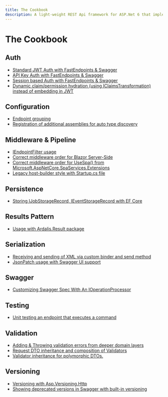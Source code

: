 ```yaml
---
title: The Cookbook
description: A light-weight REST Api framework for ASP.Net 6 that implements REPR (Request-Endpoint-Response) Pattern.
---
```


# The Cookbook

<div id="cookbook">

## Auth

- [Standard JWT Auth with FastEndpoints & Swagger](https://gist.github.com/dj-nitehawk/3155971da1d2c9553ae6bcb00dfa6f4c)
- [API Key Auth with FastEndpoints & Swagger](https://gist.github.com/dj-nitehawk/4efe5ef70f813aec2c55fff3bbb833c0)
- [Session based Auth with FastEndpoints & Swagger](https://gist.github.com/dj-nitehawk/ef60db792a56afc23537238e79257d13)
- [Dynamic claim/permission hydration (using IClaimsTransformation) instead of embedding in JWT](https://gist.github.com/dj-nitehawk/220363f14e649a2cb850d61f9bd793b5)

## Configuration

- [Endpoint grouping](https://gist.github.com/dj-nitehawk/5b3e73818f630c2fe90d9f4674847452)
- [Registration of additional assemblies for auto type discovery](https://gist.github.com/dj-nitehawk/b3615fad393beabefe929e3f81af6822)

## Middleware & Pipeline

- [IEndpointFilter usage](https://gist.github.com/dj-nitehawk/3edcd59ce03230b98369e2f2259bc5d3)
- [Correct middleware order for Blazor Server-Side](https://gist.github.com/dj-nitehawk/171a4228be267ca9312e1ae882ee6d5b)
- [Correct middleware order for UseSpa() from Microsoft.AspNetCore.SpaServices.Extensions](https://gist.github.com/dj-nitehawk/bb78ba5dc07c1e20538c046ad7e154c2)
- [Legacy host-builder style with Startup.cs file](https://gist.github.com/dj-nitehawk/5d5d325e23c4be43aeccbcb0066a72b4)

## Persistence

- [Storing IJobStorageRecord, IEventStorageRecord with EF Core](https://gist.github.com/dj-nitehawk/02420788fb0a72c4be4752be8bd4c40b)

## Results Pattern

- [Usage with Ardalis.Result package](https://gist.github.com/dj-nitehawk/c209274f6bfcc7436d8f463f8ace554a)

## Serialization

- [Receiving and sending of XML via custom binder and send method](https://gist.github.com/dj-nitehawk/c66990afc31ed9ad5063402fa295116a)
- [JsonPatch usage with Swagger UI support](https://gist.github.com/dj-nitehawk/842bb52479452fe185f58e3885724cac)

## Swagger

- [Customizing Swagger Spec With An IOperationProcessor](https://gist.github.com/dj-nitehawk/d172140b1f7d576e632a0d15e9682f54)

## Testing

- [Unit testing an endpoint that executes a command](https://gist.github.com/dj-nitehawk/f0c5c95c57ac1f1d15c936e9d87734b0)

## Validation

- [Adding & Throwing validation errors from deeper domain layers](https://gist.github.com/dj-nitehawk/a3e673479c8f3fb3660cb837f9032031)
- [Request DTO inheritance and composition of Validators](https://gist.github.com/dj-nitehawk/f2ba959b92d16cba8265e7c9b9ea957b)
- [Validator inheritance for polymorphic DTOs.](https://gist.github.com/dj-nitehawk/d5e5b64f8fdc7ce90656305c6a40174e)

## Versioning

- [Versioning with Asp.Versioning.Http](https://gist.github.com/dj-nitehawk/fbefbcb6273d372e5e5913accb18ab76)
- [Showing deprecated versions in Swagger with built-in versioning](https://gist.github.com/dj-nitehawk/c32e7f887389460c661b955d233b650d)

[//]: # (this is a comment)

</div>